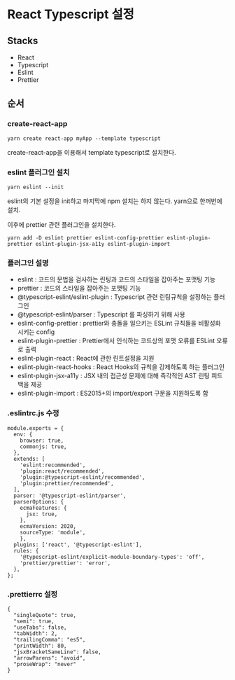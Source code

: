 # React Typescript 설정

## Stacks

* React
* Typescript
* Eslint
* Prettier

## 순서

### create-react-app

```
yarn create react-app myApp --template typescript
```

create-react-app을 이용해서 template typescript로 설치한다.

### eslint 플러그인 설치

```
yarn eslint --init
```

eslint의 기본 설정을 init하고 마지막에 npm 설치는 하지 않는다. yarn으로 한꺼번에 설치.

이후에 prettier 관련 플러그인을 설치한다.

```
yarn add -D eslint prettier eslint-config-prettier eslint-plugin-prettier eslint-plugin-jsx-a11y eslint-plugin-import
```

### 플러그인 설명

* eslint : 코드의 문법을 검사하는 린팅과 코드의 스타일을 잡아주는 포맷팅 기능
* prettier : 코드의 스타일을 잡아주는 포맷팅 기능
* @typescript-eslint/eslint-plugin : Typescript 관련 린팅규칙을 설정하는 플러그인
* @typescript-eslint/parser : Typescript 를 파싱하기 위해 사용
* eslint-config-prettier : prettier와 충돌을 일으키는 ESLint 규칙들을 비활성화 시키는 config
* eslint-plugin-prettier : Prettier에서 인식하는 코드상의 포맷 오류를 ESLint 오류로 출력
* eslint-plugin-react : React에 관한 린트설정을 지원
* eslint-plugin-react-hooks : React Hooks의 규칙을 강제하도록 하는 플러그인
* eslint-plugin-jsx-a11y : JSX 내의 접근성 문제에 대해 즉각적인 AST 린팅 피드백을 제공
* eslint-plugin-import : ES2015+의 import/export 구문을 지원하도록 함

### .eslintrc.js 수정

```
module.exports = {
  env: {
    browser: true,
    commonjs: true,
  },
  extends: [
    'eslint:recommended',
    'plugin:react/recommended',
    'plugin:@typescript-eslint/recommended',
    'plugin:prettier/recommended',
  ],
  parser: '@typescript-eslint/parser',
  parserOptions: {
    ecmaFeatures: {
      jsx: true,
    },
    ecmaVersion: 2020,
    sourceType: 'module',
	},
  plugins: ['react', '@typescript-eslint'],
  rules: {
    '@typescript-eslint/explicit-module-boundary-types': 'off',
    'prettier/prettier': 'error',
  },
};
```

### .prettierrc 설정

```
{
  "singleQuote": true,
  "semi": true,
  "useTabs": false,
  "tabWidth": 2,
  "trailingComma": "es5",
  "printWidth": 80,
  "jsxBracketSameLine": false,
  "arrowParens": "avoid",
  "proseWrap": "never"
}
```
